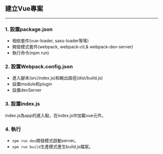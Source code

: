 ## 建立Vue專案
---
### 1. 設置package.json
- 相依套件(vue-loader, sass-loader等等)
- 開發模式套件(webpack, webpack-cli,& webpack-dev-server)
- 執行命令(npm run)
### 2. 設置Webpack.config.json
- 進入腳本(src/index.js)和輸出路徑(dist/build.js)
- 設置module和plugin
- 設置devServer
### 3. 設置index.js
index.js為app的進入點，在index.js中加載vue元件。
### 4. 執行
- ``npm run dev``開發模式啟動server。
- ``npm run build``生產模式產生build.js檔案。